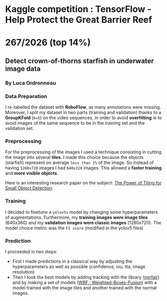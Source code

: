 # Kaggle competition : TensorFlow - Help Protect the Great Barrier Reef
# 267/2026 (top 14%)
## Detect crown-of-thorns starfish in underwater image data
### By Luca Ordronneau

### Data Preparation
I re-labelled the dataset with **RoboFlow**, as many annotations were missing. Moreover, I split my dataset in two parts (training and validation) thanks to a **GroupKFold** (`k=5`) on the video sequences, in order to avoid **overfitting** ie to avoid images of the same sequence to be in the training set and the validation set.

### Preprocessing 
For the preprocessing of the images I used a technique consisting in cutting the image into several **tiles**. I made this choice because the objects (starfish) represent on average `less than 1%` of the image. So instead of having `1280x720` images I had `640x320` images. This allowed a **faster training** and **more visible objects**.

Here is an interesting research paper on the subject: [The Power of Tiling for Small Object Detection](https://openaccess.thecvf.com/content_CVPRW_2019/papers/UAVision/Unel_The_Power_of_Tiling_for_Small_Object_Detection_CVPRW_2019_paper.pdf)

### Training
I decided to finetune a `yolov5s` model by changing some hyperparameters of augmentations. Furthermore, my **training images were image tiles** (640x360) and my **validation images were classic images** (1280x720). The model choice metric was the `F2 score` (modified in the yolov5 files)

### Prediction
I proceeded in two steps:
- First I made predictions in a classical way by adjusting the hyperparameters as well as possible (confidence, iou, tta, image resolution)
- Then I took the best models by adding tracking with the library ([norfair](https://github.com/tryolabs/norfair)) and by making a set of models ([WBF : Weighted-Boxes-Fusion](https://github.com/ZFTurbo/Weighted-Boxes-Fusion)) with a model trained with the image tiles and another trained with the normal images.
